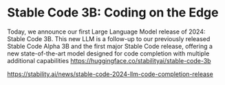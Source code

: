 

# Stable Code 3B: Coding on the Edge

Today, we announce our first Large Language Model release of 2024: Stable Code 3B. This new LLM is a follow-up to our previously released Stable Code Alpha 3B and the first major Stable Code release, offering a new state-of-the-art model designed for code completion with multiple additional capabilities
https://huggingface.co/stabilityai/stable-code-3b

https://stability.ai/news/stable-code-2024-llm-code-completion-release
